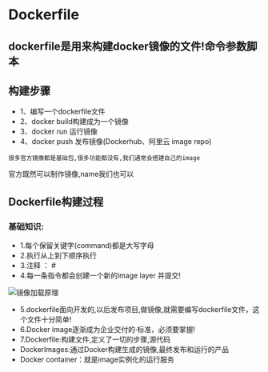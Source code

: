 # Dockerfile

## dockerfile是用来构建docker镜像的文件!命令参数脚本

## 构建步骤

- 1、编写一个dockerfile文件
- 2、docker build构建成为一个镜像
- 3、docker run 运行镜像 
- 4、docker push 发布镜像(Dockerhub、阿里云 image repo)



```
很多官方镜像都是基础包,很多功能都没有,我们通常会搭建自己的image
```

官方既然可以制作镜像,name我们也可以



## Dockerfile构建过程

### 基础知识:



- 1.每个保留关键字(command)都是大写字母
- 2.执行从上到下顺序执行
- 3.注释 ： #
- 4.每一条指令都会创建一个新的image layer 并提交!

![镜像加载原理](/Users/yangrunze/Desktop/docker/screenshot/dockerfile命令4.png)

- 5.dockerfile面向开发的,以后发布项目,做镜像,就需要编写dockerfile文件，这个文件十分简单!
- 6.Docker image逐渐成为企业交付的·标准，必须要掌握!
- 7.Dockerfile:构建文件,定义了一切的步骤,源代码
- DockerImages:通过Docker构建生成的镜像,最终发布和运行的产品
- Docker container：就是image实例化的运行服务







